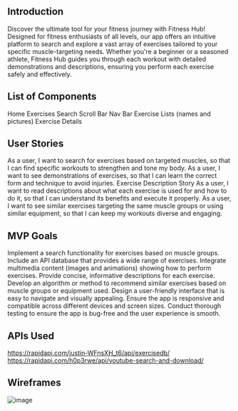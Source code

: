 ## Introduction

Discover the ultimate tool for your fitness journey with Fitness Hub! Designed for fitness enthusiasts of all levels, our app offers an intuitive platform to search and explore a vast array of exercises tailored to your specific muscle-targeting needs. Whether you're a beginner or a seasoned athlete, Fitness Hub guides you through each workout with detailed demonstrations and descriptions, ensuring you perform each exercise safely and effectively.

## List of Components

Home
Exercises
Search
Scroll Bar
Nav Bar
Exercise Lists (names and pictures)
Exercise Details

## User Stories

As a user, I want to search for exercises based on targeted muscles, so that I can find specific workouts to strengthen and tone my body.
As a user, I want to see demonstrations of exercises, so that I can learn the correct form and technique to avoid injuries.
Exercise Description Story
As a user, I want to read descriptions about what each exercise is used for and how to do it, so that I can understand its benefits and execute it properly.
As a user, I want to see similar exercises targeting the same muscle groups or using similar equipment, so that I can keep my workouts diverse and engaging.

## MVP Goals

Implement a search functionality for exercises based on muscle groups.
Include an API database that provides a wide range of exercises.
Integrate multimedia content (images and animations) showing how to perform exercises.
Provide concise, informative descriptions for each exercise.
Develop an algorithm or method to recommend similar exercises based on muscle groups or equipment used.
Design a user-friendly interface that is easy to navigate and visually appealing.
Ensure the app is responsive and compatible across different devices and screen sizes.
Conduct thorough testing to ensure the app is bug-free and the user experience is smooth.

## APIs Used
https://rapidapi.com/justin-WFnsXH_t6/api/exercisedb/
https://rapidapi.com/h0p3rwe/api/youtube-search-and-download/

## Wireframes

![image](https://github.com/afuller87/fitnesshub/assets/139789918/bb961488-daa6-4ea2-a47b-22dd580eb5e9)


